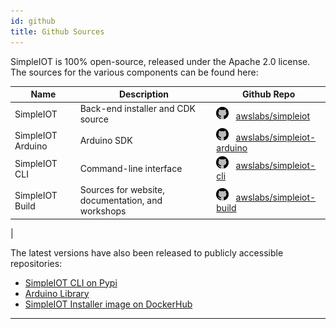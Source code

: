 ```yaml
---
id: github
title: Github Sources
---
```


SimpleIOT is 100% open-source, released under the Apache 2.0 license. The sources for the various components can be found here:

| Name              | Description                                       | Github Repo                                                                                                                                                                                   |
|-------------------|---------------------------------------------------|-----------------------------------------------------------------------------------------------------------------------------------------------------------------------------------------------|
| SimpleIOT         | Back-end installer and CDK source                 | [![awslabs/simpleiot](/img/github-icon.png)](https://github.com/awslabs/simpleiot)&nbsp;&nbsp;&nbsp;[awslabs/simpleiot](https://github.com/awslabs/simpleiot)                                 |
| SimpleIOT Arduino | Arduino SDK                                       | [![awslabs/simpleiot-arduino](/img/github-icon.png)](https://github.com/awslabs/simpleiot-arduino)&nbsp;&nbsp;&nbsp;[awslabs/simpleiot-arduino](https://github.com/awslabs/simpleiot-arduino) |
| SimpleIOT CLI     | Command-line interface                            | [![awslabs/simpleiot-cli](/img/github-icon.png)](https://github.com/awslabs/simpleiot-cli)&nbsp;&nbsp;&nbsp;[awslabs/simpleiot-cli](https://github.com/awslabs/simpleiot-cli)                 |
| SimpleIOT Build   | Sources for website, documentation, and workshops | [![awslabs/simpleiot-build](/img/github-icon.png)](https://github.com/awslabs/simpleiot-build)&nbsp;&nbsp;&nbsp;[awslabs/simpleiot-build](https://github.com/awslabs/simpleiot-build)              |
| 

The latest versions have also been released to publicly accessible repositories:

- [SimpleIOT CLI on Pypi](https://pypi.org/project/simpleiot-cli/)
- [Arduino Library](https://www.arduinolibraries.info/libraries/simple-iot)
- [SimpleIOT Installer image on DockerHub](https://hub.docker.com/r/amazon/simpleiot-installer)

---